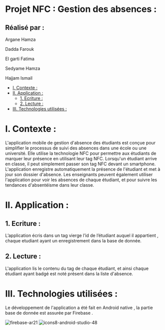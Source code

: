 #                                                        Projet NFC : Gestion des absences :

## Réalisé par :

Argane Hamza

Dadda Farouk

El garti Fatima

Sedyame Hamza 

Hajjam Ismail




- [I. Contexte :](#i-contexte--)
- [II. Application :](#ii-application--)
  * [1. Ecriture :](#1-ecriture--)
  * [2. Lecture :](#2-lecture--)
- [III. Technologies utilisées :](#iii-technologies-utilis-es--)



# I. Contexte :
L'application mobile de gestion d'absence des étudiants  est conçue pour simplifier le processus de suivi des absences dans une école ou une université. Elle utilise la technologie NFC pour permettre aux étudiants de marquer leur présence en utilisant leur tag NFC. Lorsqu'un étudiant arrive en classe, il peut simplement passer son tag NFC devant un smartphone. L'application enregistre automatiquement la présence de l'étudiant et met à jour son dossier d'absence. Les enseignants peuvent également utiliser l'application pour voir les absences de chaque étudiant, et pour suivre les tendances d'absentéisme dans leur classe.

# II. Application :
## 1. Ecriture :
L’application écris dans un tag vierge l’id de l’étudiant auquel il appartient , chaque etudiant ayant un enregistrement dans la base de donnée.

## 2. Lecture :
L'application lis le contenu du tag de chaque étudiant, et ainsi chaque étudiant ayant badgé est noté présent dans la liste d'absence.

# III. Technologies utilisées :
Le développement de l'application a été  fait en Android native , la partie base de donnée est assurée par Firebase .

![firebase-ar21](https://user-images.githubusercontent.com/101510983/214885026-af818c8f-768c-4b3d-b608-9ed4c45b7d2e.svg)
![icons8-android-studio-48](https://user-images.githubusercontent.com/101510983/214885361-bd9cce07-749f-4c0b-b509-477ec0cf2fe4.png)

